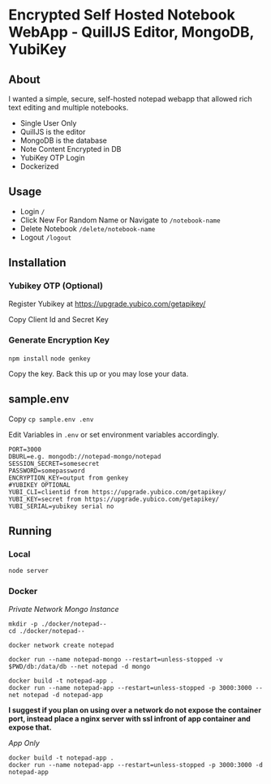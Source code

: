 # Encrypted Self Hosted Notebook WebApp - QuillJS Editor, MongoDB, YubiKey

## About

I wanted a simple, secure, self-hosted notepad webapp that allowed rich text editing and multiple notebooks.

* Single User Only
* QuillJS is the editor
* MongoDB is the database
* Note Content Encrypted in DB
* YubiKey OTP Login
* Dockerized

## Usage

* Login `/`
* Click New For Random Name or Navigate to `/notebook-name`
* Delete Notebook `/delete/notebook-name`
* Logout `/logout`

## Installation

### Yubikey OTP (Optional)

Register Yubikey at https://upgrade.yubico.com/getapikey/

Copy Client Id and Secret Key

### Generate Encryption Key

`npm install`
`node genkey`

Copy the key. Back this up or you may lose your data.

## sample.env

Copy `cp sample.env .env`

Edit Variables in `.env` or set environment variables accordingly.

```
PORT=3000
DBURL=e.g. mongodb://notepad-mongo/notepad
SESSION_SECRET=somesecret
PASSWORD=somepassword
ENCRYPTION_KEY=output from genkey
#YUBIKEY OPTIONAL
YUBI_CLI=clientid from https://upgrade.yubico.com/getapikey/
YUBI_KEY=secret from https://upgrade.yubico.com/getapikey/
YUBI_SERIAL=yubikey serial no
```

## Running

### Local

`node server`

### Docker

*Private Network Mongo Instance*

```
mkdir -p ./docker/notepad--
cd ./docker/notepad--

docker network create notepad

docker run --name notepad-mongo --restart=unless-stopped -v $PWD/db:/data/db --net notepad -d mongo

docker build -t notepad-app .
docker run --name notepad-app --restart=unless-stopped -p 3000:3000 --net notepad -d notepad-app

```

**I suggest if you plan on using over a network do not expose the container port, instead place a nginx server with ssl infront of app container and expose that.**

*App Only*

```
docker build -t notepad-app .
docker run --name notepad-app --restart=unless-stopped -p 3000:3000 -d notepad-app
```

